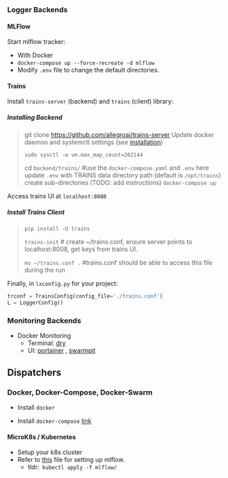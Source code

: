 ### Logger Backends

#### MLFlow

Start mlflow tracker:

*  With Docker
  * `docker-compose up --force-recreate -d mlflow` 
  * Modify `.env` file to change the default directories.

#### Trains

Install `trains-server` (backend) and `trains` (client) library:

##### Installing Backend

> git clone https://github.com/allegroai/trains-server
> Update docker daemon and systemctl settings (see [installation](https://github.com/allegroai/trains-server#installation))
>
> `sudo sysctl -w vm.max_map_count=262144`
>
> cd `backend/trains/` #use the `docker-compose.yaml` and `.env` here
> update `.env` with TRAINS data directory path (default is `/opt/trains`)
> create sub-directories (TODO: add instructions)
> `docker-compose up`

Access trains UI at `localhost:8080`

##### Install Trains Client

> `pip install -U trains`
>
> `trains-init` # create ~/trains.conf, ensure server points to localhost:8008, get keys from trains UI.
>
> `mv ~/trains.conf .` #trains.conf should be able to access this file during the run

Finally, in `lxconfig.py` for your project:

```python
trconf = TrainsConfig(config_file='./trains.conf')
L = LoggerConfig()
```






### Monitoring Backends

* Docker Monitoring
  * Terminal: [dry](https://github.com/moncho/dry)
  * UI: [portainer](https://www.portainer.io/) , [swarmpit](https://github.com/swarmpit/swarmpit)



## Dispatchers



### Docker, Docker-Compose, Docker-Swarm

- Install `docker`

- Install `docker-compose` [link](https://docs.docker.com/compose/install/)

  

#### MicroK8s / Kubernetes

- Setup your k8s cluster
- Refer to [this](microk8s/microk8s.md) file for setting up mlflow.
  - tldr:` kubectl apply -f mlflow/`





###  